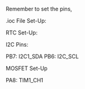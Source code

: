 Remember to set the pins,

.ioc File Set-Up:

RTC Set-Up:

  I2C Pins:
  
  PB7: I2C1_SDA
  PB6: I2C_SCL
  
  MOSFET Set-Up
  
  PA8: TIM1_CH1

    

